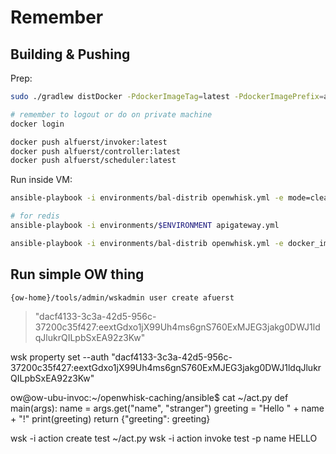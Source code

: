 # Remember

## Building & Pushing

Prep:
```bash
sudo ./gradlew distDocker -PdockerImageTag=latest -PdockerImagePrefix=alfuerst

# remember to logout or do on private machine
docker login

docker push alfuerst/invoker:latest
docker push alfuerst/controller:latest
docker push alfuerst/scheduler:latest
```

Run inside VM:
```bash
ansible-playbook -i environments/bal-distrib openwhisk.yml -e mode=clean &&  ansible-playbook -i environments/bal-distrib openwhisk.yml -e docker_image_tag=latest -e docker_image_prefix=alfuerst -e invoker_user_memory="5120m" -e controller_loadbalancer_invoker_cores=5 -e invoker_use_runc=false -e controller_loadbalancer_invoker_c=2

# for redis
ansible-playbook -i environments/$ENVIRONMENT apigateway.yml

ansible-playbook -i environments/bal-distrib openwhisk.yml -e docker_image_tag=latest -e docker_image_prefix=alfuerst > runlogs/distrib-ow.txt
```

## Run simple OW thing

`{ow-home}/tools/admin/wskadmin user create afuerst`
> "dacf4133-3c3a-42d5-956c-37200c35f427:eextGdxo1jX99Uh4ms6gnS760ExMJEG3jakg0DWJ1ldqJlukrQILpbSxEA92z3Kw"

wsk property set --auth "dacf4133-3c3a-42d5-956c-37200c35f427:eextGdxo1jX99Uh4ms6gnS760ExMJEG3jakg0DWJ1ldqJlukrQILpbSxEA92z3Kw"

ow@ow-ubu-invoc:~/openwhisk-caching/ansible$ cat ~/act.py 
def main(args):
   name = args.get("name", "stranger")
   greeting = "Hello " + name + "!"
   print(greeting)
   return {"greeting": greeting}


wsk -i action create test ~/act.py 
wsk -i action invoke test -p name HELLO
